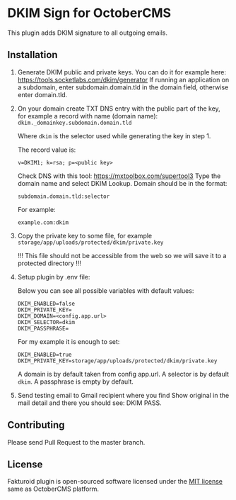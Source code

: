 # DKIM Sign for OctoberCMS

This plugin adds DKIM signature to all outgoing emails.

## Installation

1) Generate DKIM public and private keys. You can do it for example here: https://tools.socketlabs.com/dkim/generator
   If running an application on a subdomain, enter subdomain.domain.tld in the domain field, otherwise enter domain.tld.

2) On your domain create TXT DNS entry with the public part of the key, for example a record with name (domain name):
    `dkim._domainkey.subdomain.domain.tld`

    Where `dkim` is the selector used while generating the key in step 1.

    The record value is:

    ```
    v=DKIM1; k=rsa; p=<public key>
    ```

    Check DNS with this tool: https://mxtoolbox.com/supertool3 Type the domain name and select DKIM Lookup. Domain should be in the format:

    ```
    subdomain.domain.tld:selector
    ```

    For example:

    ```
    example.com:dkim
    ```

3) Copy the private key to some file, for example `storage/app/uploads/protected/dkim/private.key`

    !!! This file should not be accessible from the web so we will save it to a protected directory !!!

4) Setup plugin by .env file:

    Below you can see all possible variables with default values:

    ```dotenv
    DKIM_ENABLED=false
    DKIM_PRIVATE_KEY=
    DKIM_DOMAIN=<config.app.url>
    DKIM_SELECTOR=dkim
    DKIM_PASSPHRASE=
    ```

    For my example it is enough to set:

    ```dotenv
    DKIM_ENABLED=true
    DKIM_PRIVATE_KEY=storage/app/uploads/protected/dkim/private.key
    ```

    A domain is by default taken from config app.url. A selector is by default `dkim`. A passphrase is empty by default.

5) Send testing email to Gmail recipient where you find Show original in the mail detail and there you should see: DKIM PASS.

## Contributing

Please send Pull Request to the master branch.

## License

Fakturoid plugin is open-sourced software licensed under the [MIT license](http://opensource.org/licenses/MIT) same as
OctoberCMS platform.
